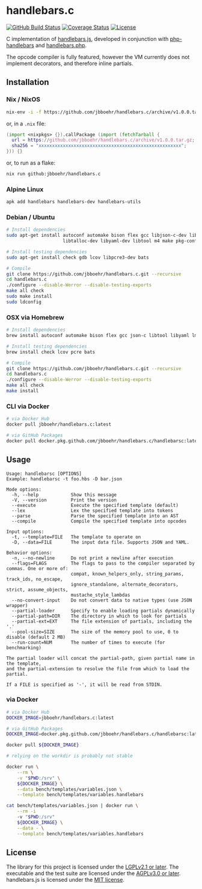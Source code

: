 # handlebars.c

[![GitHub Build Status](https://github.com/jbboehr/handlebars.c/workflows/ci/badge.svg)](https://github.com/jbboehr/handlebars.c/actions?query=workflow%3Aci)
[![Coverage Status](https://coveralls.io/repos/jbboehr/handlebars.c/badge.svg?branch=master&service=github)](https://coveralls.io/github/jbboehr/handlebars.c?branch=master)
[![License](https://img.shields.io/badge/license-LGPLv2.1-brightgreen.svg)](LICENSE.md)

C implementation of [handlebars.js](https://github.com/wycats/handlebars.js/),
developed in conjunction with [php-handlebars](https://github.com/jbboehr/php-handlebars)
and [handlebars.php](https://github.com/jbboehr/handlebars.php).

The opcode compiler is fully featured, however the VM currently does not implement decorators, and therefore inline
partials.

## Installation

### Nix / NixOS

```bash
nix-env -i -f https://github.com/jbboehr/handlebars.c/archive/v1.0.0.tar.gz
```

or, in a `.nix` file:

```nix
(import <nixpkgs> {}).callPackage (import (fetchTarball {
  url = https://github.com/jbboehr/handlebars.c/archive/v1.0.0.tar.gz;
  sha256 = "xxxxxxxxxxxxxxxxxxxxxxxxxxxxxxxxxxxxxxxxxxxxxxxxxxxxx";
})) {}
```

or, to run as a flake:

```bash
nix run github:jbboehr/handlebars.c
```

### Alpine Linux

```bash
apk add handlebars handlebars-dev handlebars-utils
```

### Debian / Ubuntu

```bash
# Install dependencies
sudo apt-get install autoconf automake bison flex gcc libjson-c-dev liblmdb-dev \
                     libtalloc-dev libyaml-dev libtool m4 make pkg-config

# Install testing dependencies
sudo apt-get install check gdb lcov libpcre3-dev bats

# Compile
git clone https://github.com/jbboehr/handlebars.c.git --recursive
cd handlebars.c
./configure --disable-Werror --disable-testing-exports
make all check
sudo make install
sudo ldconfig
```

### OSX via Homebrew

```bash
# Install dependencies
brew install autoconf automake bison flex gcc json-c libtool libyaml lmdb pkg-config talloc

# Install testing dependencies
brew install check lcov pcre bats

# Compile
git clone https://github.com/jbboehr/handlebars.c.git --recursive
cd handlebars.c
./configure --disable-Werror --disable-testing-exports
make all check
make install
```

### CLI via Docker

```bash
# via Docker Hub
docker pull jbboehr/handlebars.c:latest

# via GitHub Packages
docker pull docker.pkg.github.com/jbboehr/handlebars.c/handlebarsc:latest
```

## Usage

```
Usage: handlebarsc [OPTIONS]
Example: handlebarsc -t foo.hbs -D bar.json

Mode options:
  -h, --help            Show this message
  -V, --version         Print the version
  --execute             Execute the specified template (default)
  --lex                 Lex the specified template into tokens
  --parse               Parse the specified template into an AST
  --compile             Compile the specified template into opcodes

Input options:
  -t, --template=FILE   The template to operate on
  -D, --data=FILE       The input data file. Supports JSON and YAML.

Behavior options:
  -n, --no-newline      Do not print a newline after execution
  --flags=FLAGS         The flags to pass to the compiler separated by commas. One or more of:
                        compat, known_helpers_only, string_params, track_ids, no_escape,
                        ignore_standalone, alternate_decorators, strict, assume_objects,
                        mustache_style_lambdas
  --no-convert-input    Do not convert data to native types (use JSON wrapper)
  --partial-loader      Specify to enable loading partials dynamically
  --partial-path=DIR    The directory in which to look for partials
  --partial-ext=EXT     The file extension of partials, including the '.'
  --pool-size=SIZE      The size of the memory pool to use, 0 to disable (default 2 MB)
  --run-count=NUM       The number of times to execute (for benchmarking)

The partial loader will concat the partial-path, given partial name in the template,
and the partial-extension to resolve the file from which to load the partial.

If a FILE is specified as '-', it will be read from STDIN.
```

### via Docker

```bash
# via Docker Hub
DOCKER_IMAGE=jbboehr/handlebars.c:latest

# via GitHub Packages
DOCKER_IMAGE=docker.pkg.github.com/jbboehr/handlebars.c/handlebarsc:latest

docker pull ${DOCKER_IMAGE}

# relying on the workdir is probably not stable

docker run \
    --rm \
    -v "$PWD:/srv" \
    ${DOCKER_IMAGE} \
    --data bench/templates/variables.json \
    --template bench/templates/variables.handlebars

cat bench/templates/variables.json | docker run \
    --rm -i
    -v "$PWD:/srv"
    ${DOCKER_IMAGE} \
    --data - \
    --template bench/templates/variables.handlebars
```

## License

The library for this project is licensed under the [LGPLv2.1 or later](LICENSE.md).
The executable and the test suite are licensed under the [AGPLv3.0 or later](LICENSE-AGPL.md).
handlebars.js is licensed under the [MIT license](http://opensource.org/licenses/MIT).
